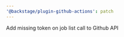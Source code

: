 ```yaml
---
'@backstage/plugin-github-actions': patch
---
```


Add missing token on job list call to Github API
